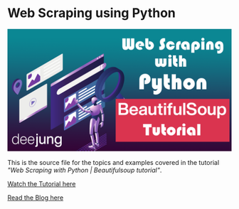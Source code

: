 # Web Scraping using Python

![Cover image](/image/web-scraping.png)

This is the source file for the topics and examples covered in the tutorial *"Web Scraping with Python | Beautifulsoup tutorial"*. 


[Watch the Tutorial here](https://www.youtube.com/)

[Read the Blog here](https://www.deejung.xyz/)


